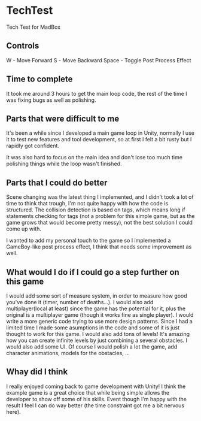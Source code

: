 # TechTest
Tech Test for MadBox

## Controls
W - Move Forward
S - Move Backward
Space - Toggle Post Process Effect

## Time to complete
It took me around 3 hours to get the main loop code, the rest of the time I was fixing bugs as well as polishing.

## Parts that were difficult to me
It's been a while since I developed a main game loop in Unity, normally I use it to test new features and tool development, so at first I felt a bit rusty but I rapidly got confident.

It was also hard to focus on the main idea and don't lose too much time polishing things while the loop wasn't finished.

## Parts that I could do better
Scene changing was the latest thing I implemented, and I didn't took a lot of time to think that trough, I'm not quite happy with how the code is structured.
The collision detection is based on tags, which means long if statements checking for tags (not a problem for this simple game, but as the game grows that would become pretty messy), not the best solution I could come up with.

I wanted to add my personal touch to the game so I implemented a GameBoy-like post process effect, I think that needs some improvement as well.

## What would I do if I could go a step further on this game
I would add some sort of measure system, in order to measure how good you've done it (timer, number of deaths...).
I would also add multiplayer(local at least) since the game has the potential for it, plus the original is a multiplayer game (though it works fine as single player).
I would write a more generic code trying to use more design patterns. Since I had a limited time I made some asumptions in the code and some of it is just thought to work for this game.
I would also add tons of levels! It's amazing how you can create infinite levels by just combining a several obstacles.
I would also add some UI.
Of course I would polish a lot the game, add character animations, models for the obstacles, ...

## Whay did I think
I really enjoyed coming back to game development with Unity!
I think the example game is a great choice that while being simple allows the developer to show off some of his skills.
Event though I'm happy with the result I feel I can do way better (the time constraint got me a bit nervous here).
